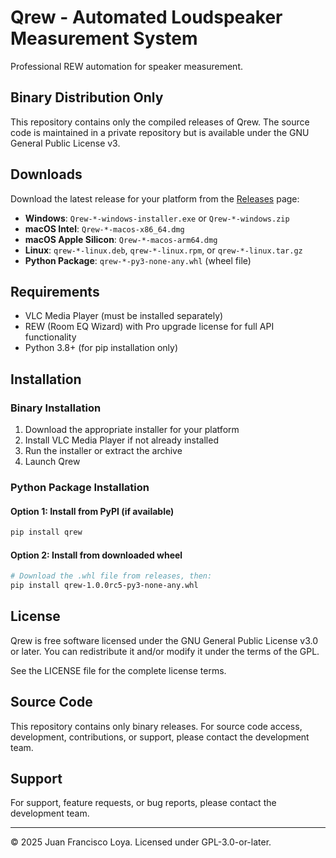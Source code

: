 # Qrew - Automated Loudspeaker Measurement System

Professional REW automation for speaker measurement.

##  Binary Distribution Only

This repository contains only the compiled releases of Qrew. The source code is maintained in a private repository but is available under the GNU General Public License v3.

## Downloads

Download the latest release for your platform from the [Releases](https://github.com/docdude/Qrew/releases) page:

- **Windows**: `Qrew-*-windows-installer.exe` or `Qrew-*-windows.zip`
- **macOS Intel**: `Qrew-*-macos-x86_64.dmg`
- **macOS Apple Silicon**: `Qrew-*-macos-arm64.dmg`
- **Linux**: `qrew-*-linux.deb`, `qrew-*-linux.rpm`, or `qrew-*-linux.tar.gz`
- **Python Package**: `qrew-*-py3-none-any.whl` (wheel file)

## Requirements

- VLC Media Player (must be installed separately)
- REW (Room EQ Wizard) with Pro upgrade license for full API functionality    
- Python 3.8+ (for pip installation only)

## Installation

### Binary Installation
1. Download the appropriate installer for your platform
2. Install VLC Media Player if not already installed
3. Run the installer or extract the archive
4. Launch Qrew

### Python Package Installation

#### Option 1: Install from PyPI (if available)
```bash
pip install qrew
```

#### Option 2: Install from downloaded wheel
```bash
# Download the .whl file from releases, then:
pip install qrew-1.0.0rc5-py3-none-any.whl
```

## License

Qrew is free software licensed under the GNU General Public License v3.0 or later.
You can redistribute it and/or modify it under the terms of the GPL.

See the LICENSE file for the complete license terms.

## Source Code

This repository contains only binary releases. For source code access, development, 
contributions, or support, please contact the development team.

## Support

For support, feature requests, or bug reports, please contact the development team.

---
© 2025 Juan Francisco Loya. Licensed under GPL-3.0-or-later.
